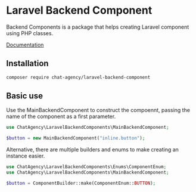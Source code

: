 # Laravel Backend Component

Backend Components is a package that helps creating Laravel component using PHP classes.

[Documentation](https://github.com/Chat-Agency/backend-component-docs)

## Installation

```bash
composer require chat-agency/laravel-backend-component
```

## Basic use

Use the MainBackendComponent to construct the compoennt, passing the name of the component as a first parameter.

```php
use ChatAgency\LaravelBackendComponents\MainBackendComponent;

$button = new MainBackendComponent("inline.button");
```

Alternative, there are multiple builders and enums to make creating an instance easier.

```php
use ChatAgency\LaravelBackendComponents\Enums\ComponentEnum;
use ChatAgency\LaravelBackendComponents\MainBackendComponent;

$button = ComponentBuilder::make(ComponentEnum::BUTTON);
```